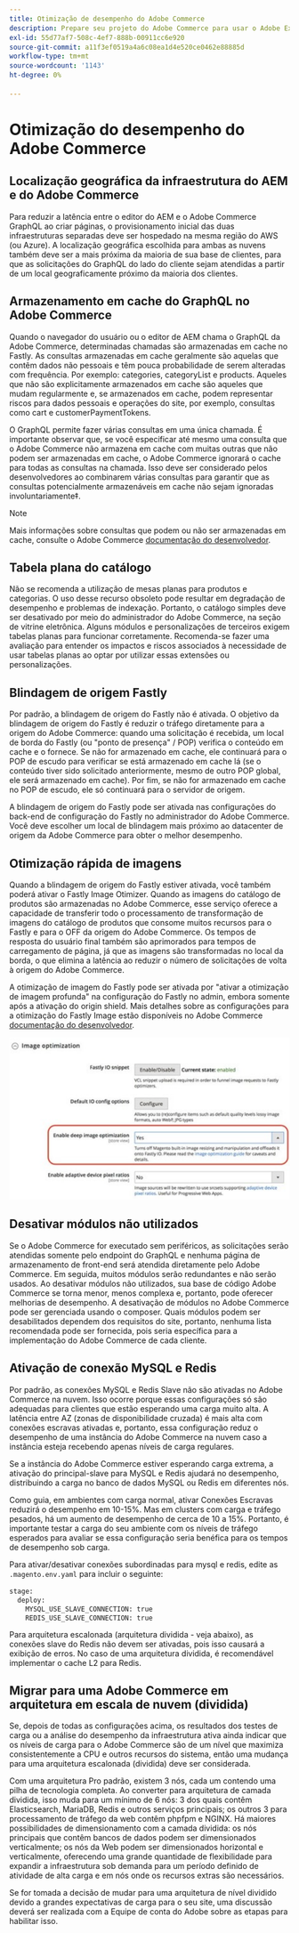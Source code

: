 ```yaml
---
title: Otimização de desempenho do Adobe Commerce
description: Prepare seu projeto do Adobe Commerce para usar o Adobe Experience Manager as a CMS alterando algumas configurações padrão.
exl-id: 55d77af7-508c-4ef7-888b-00911cc6e920
source-git-commit: a11f3ef0519a4a6c08ea1d4e520ce0462e88885d
workflow-type: tm+mt
source-wordcount: '1143'
ht-degree: 0%

---
```


# Otimização do desempenho do Adobe Commerce

## Localização geográfica da infraestrutura do AEM e do Adobe Commerce

Para reduzir a latência entre o editor do AEM e o Adobe Commerce GraphQL ao criar páginas, o provisionamento inicial das duas infraestruturas separadas deve ser hospedado na mesma região do AWS (ou Azure). A localização geográfica escolhida para ambas as nuvens também deve ser a mais próxima da maioria de sua base de clientes, para que as solicitações do GraphQL do lado do cliente sejam atendidas a partir de um local geograficamente próximo da maioria dos clientes.

## Armazenamento em cache do GraphQL no Adobe Commerce

Quando o navegador do usuário ou o editor de AEM chama o GraphQL da Adobe Commerce, determinadas chamadas são armazenadas em cache no Fastly. As consultas armazenadas em cache geralmente são aquelas que contêm dados não pessoais e têm pouca probabilidade de serem alteradas com frequência. Por exemplo: categories, categoryList e products. Aqueles que não são explicitamente armazenados em cache são aqueles que mudam regularmente e, se armazenados em cache, podem representar riscos para dados pessoais e operações do site, por exemplo, consultas como cart e customerPaymentTokens.

O GraphQL permite fazer várias consultas em uma única chamada. É importante observar que, se você especificar até mesmo uma consulta que o Adobe Commerce não armazena em cache com muitas outras que não podem ser armazenadas em cache, o Adobe Commerce ignorará o cache para todas as consultas na chamada. Isso deve ser considerado pelos desenvolvedores ao combinarem várias consultas para garantir que as consultas potencialmente armazenáveis em cache não sejam ignoradas involuntariamente‡.

>[!NOTE]
>
> Mais informações sobre consultas que podem ou não ser armazenadas em cache, consulte o Adobe Commerce [documentação do desenvolvedor](https://devdocs.magento.com/guides/v2.4/graphql/caching.html).

## Tabela plana do catálogo

Não se recomenda a utilização de mesas planas para produtos e categorias. O uso desse recurso obsoleto pode resultar em degradação de desempenho e problemas de indexação. Portanto, o catálogo simples deve ser desativado por meio do administrador do Adobe Commerce, na seção de vitrine eletrônica. Alguns módulos e personalizações de terceiros exigem tabelas planas para funcionar corretamente. Recomenda-se fazer uma avaliação para entender os impactos e riscos associados à necessidade de usar tabelas planas ao optar por utilizar essas extensões ou personalizações.

## Blindagem de origem Fastly

Por padrão, a blindagem de origem do Fastly não é ativada. O objetivo da blindagem de origem do Fastly é reduzir o tráfego diretamente para a origem do Adobe Commerce: quando uma solicitação é recebida, um local de borda do Fastly (ou &quot;ponto de presença&quot; / POP) verifica o conteúdo em cache e o fornece. Se não for armazenado em cache, ele continuará para o POP de escudo para verificar se está armazenado em cache lá (se o conteúdo tiver sido solicitado anteriormente, mesmo de outro POP global, ele será armazenado em cache). Por fim, se não for armazenado em cache no POP de escudo, ele só continuará para o servidor de origem.

A blindagem de origem do Fastly pode ser ativada nas configurações do back-end de configuração do Fastly no administrador do Adobe Commerce. Você deve escolher um local de blindagem mais próximo ao datacenter de origem da Adobe Commerce para obter o melhor desempenho.

## Otimização rápida de imagens

Quando a blindagem de origem do Fastly estiver ativada, você também poderá ativar o Fastly Image Otimizer. Quando as imagens do catálogo de produtos são armazenadas no Adobe Commerce, esse serviço oferece a capacidade de transferir todo o processamento de transformação de imagens do catálogo de produtos que consome muitos recursos para o Fastly e para o OFF da origem do Adobe Commerce. Os tempos de resposta do usuário final também são aprimorados para tempos de carregamento de página, já que as imagens são transformadas no local da borda, o que elimina a latência ao reduzir o número de solicitações de volta à origem do Adobe Commerce.

A otimização de imagem do Fastly pode ser ativada por &quot;ativar a otimização de imagem profunda&quot; na configuração do Fastly no admin, embora somente após a ativação do origin shield. Mais detalhes sobre as configurações para a otimização do Fastly Image estão disponíveis no Adobe Commerce [documentação do desenvolvedor](https://devdocs.magento.com/cloud/cdn/fastly-image-optimization.html).

![Captura de tela das configurações de otimização de imagem do Fastly no Administrador do Adobe Commerce](../assets/commerce-at-scale/image-optimization.svg)

## Desativar módulos não utilizados

Se o Adobe Commerce for executado sem periféricos, as solicitações serão atendidas somente pelo endpoint do GraphQL e nenhuma página de armazenamento de front-end será atendida diretamente pelo Adobe Commerce. Em seguida, muitos módulos serão redundantes e não serão usados. Ao desativar módulos não utilizados, sua base de código Adobe Commerce se torna menor, menos complexa e, portanto, pode oferecer melhorias de desempenho. A desativação de módulos no Adobe Commerce pode ser gerenciada usando o composer. Quais módulos podem ser desabilitados dependem dos requisitos do site, portanto, nenhuma lista recomendada pode ser fornecida, pois seria específica para a implementação do Adobe Commerce de cada cliente.

## Ativação de conexão MySQL e Redis

Por padrão, as conexões MySQL e Redis Slave não são ativadas no Adobe Commerce na nuvem. Isso ocorre porque essas configurações só são adequadas para clientes que estão esperando uma carga muito alta. A latência entre AZ (zonas de disponibilidade cruzada) é mais alta com conexões escravas ativadas e, portanto, essa configuração reduz o desempenho de uma instância do Adobe Commerce na nuvem caso a instância esteja recebendo apenas níveis de carga regulares.

Se a instância do Adobe Commerce estiver esperando carga extrema, a ativação do principal-slave para MySQL e Redis ajudará no desempenho, distribuindo a carga no banco de dados MySQL ou Redis em diferentes nós.

Como guia, em ambientes com carga normal, ativar Conexões Escravas reduzirá o desempenho em 10-15%. Mas em clusters com carga e tráfego pesados, há um aumento de desempenho de cerca de 10 a 15%. Portanto, é importante testar a carga do seu ambiente com os níveis de tráfego esperados para avaliar se essa configuração seria benéfica para os tempos de desempenho sob carga.

Para ativar/desativar conexões subordinadas para mysql e redis, edite as `.magento.env.yaml` para incluir o seguinte:

```
stage:
  deploy:
    MYSQL_USE_SLAVE_CONNECTION: true
    REDIS_USE_SLAVE_CONNECTION: true
```

Para arquitetura escalonada (arquitetura dividida - veja abaixo), as conexões slave do Redis não devem ser ativadas, pois isso causará a exibição de erros. No caso de uma arquitetura dividida, é recomendável implementar o cache L2 para Redis.

## Migrar para uma Adobe Commerce em arquitetura em escala de nuvem (dividida)

Se, depois de todas as configurações acima, os resultados dos testes de carga ou a análise do desempenho da infraestrutura ativa ainda indicar que os níveis de carga para o Adobe Commerce são de um nível que maximiza consistentemente a CPU e outros recursos do sistema, então uma mudança para uma arquitetura escalonada (dividida) deve ser considerada.

Com uma arquitetura Pro padrão, existem 3 nós, cada um contendo uma pilha de tecnologia completa. Ao converter para arquitetura de camada dividida, isso muda para um mínimo de 6 nós: 3 dos quais contêm Elasticsearch, MariaDB, Redis e outros serviços principais; os outros 3 para processamento de tráfego da web contêm phpfpm e NGINX. Há maiores possibilidades de dimensionamento com a camada dividida: os nós principais que contêm bancos de dados podem ser dimensionados verticalmente; os nós da Web podem ser dimensionados horizontal e verticalmente, oferecendo uma grande quantidade de flexibilidade para expandir a infraestrutura sob demanda para um período definido de atividade de alta carga e em nós onde os recursos extras são necessários.

Se for tomada a decisão de mudar para uma arquitetura de nível dividido devido a grandes expectativas de carga para o seu site, uma discussão deverá ser realizada com a Equipe de conta do Adobe sobre as etapas para habilitar isso.
